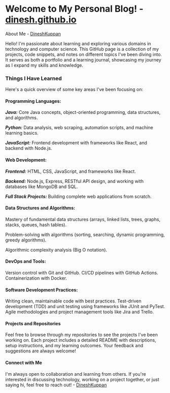 # Welcome to My Personal Blog! - [dinesh.github.io](https://dineshkuppan.github.io/dinesh.github.io/)

About Me - [DineshKuppan](https://github.com/DineshKuppan)

Hello! I'm passionate about learning and exploring various domains in technology and computer science. This GitHub page is a collection of my projects, code snippets, and notes on different topics I've been diving into. It serves as both a portfolio and a learning journal, showcasing my journey as I expand my skills and knowledge.

### Things I Have Learned
Here's a quick overview of some key areas I've been focusing on:

#### Programming Languages:

***Java:*** Core Java concepts, object-oriented programming, data structures, and algorithms.

***Python:*** Data analysis, web scraping, automation scripts, and machine learning basics.

***JavaScript:*** Frontend development with frameworks like React, and backend with Node.js.

#### Web Development:

***Frontend:*** HTML, CSS, JavaScript, and frameworks like React.

***Backend:*** Node.js, Express, RESTful API design, and working with databases like MongoDB and SQL.

***Full Stack Projects:*** Building complete web applications from scratch.

#### Data Structures and Algorithms:

Mastery of fundamental data structures (arrays, linked lists, trees, graphs, stacks, queues, hash tables).

Problem-solving with algorithms (sorting, searching, dynamic programming, greedy algorithms).

Algorithmic complexity analysis (Big O notation).

#### DevOps and Tools:

Version control with Git and GitHub.
CI/CD pipelines with GitHub Actions.
Containerization with Docker.

#### Software Development Practices:

Writing clean, maintainable code with best practices.
Test-driven development (TDD) and unit testing using frameworks like JUnit and PyTest.
Agile methodologies and project management tools like Jira and Trello.

#### Projects and Repositories
Feel free to browse through my repositories to see the projects I've been working on. Each project includes a detailed README with descriptions, setup instructions, and my learning outcomes. Your feedback and suggestions are always welcome!

#### Connect with Me
I'm always open to collaboration and learning from others. If you're interested in discussing technology, working on a project together, or just saying hi, feel free to reach out! - [DineshKuppan](https://github.com/DineshKuppan)